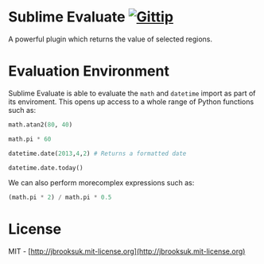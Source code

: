 # Sublime Evaluate [![Gittip](http://badgr.co/gittip/jbrooksuk.png)](https://www.gittip.com/jbrooksuk/)
A powerful plugin which returns the value of selected regions.

# Evaluation Environment
Sublime Evaluate is able to evaluate the `math` and `datetime` import as part of its enviroment. This opens up access to a whole range of Python functions such as:

```python
math.atan2(80, 40)

math.pi * 60

datetime.date(2013,4,2) # Returns a formatted date

datetime.date.today()
```

We can also perform morecomplex expressions such as:

```python
(math.pi * 2) / math.pi * 0.5
```

# License
MIT - [http://jbrooksuk.mit-license.org](http://jbrooksuk.mit-license.org)
